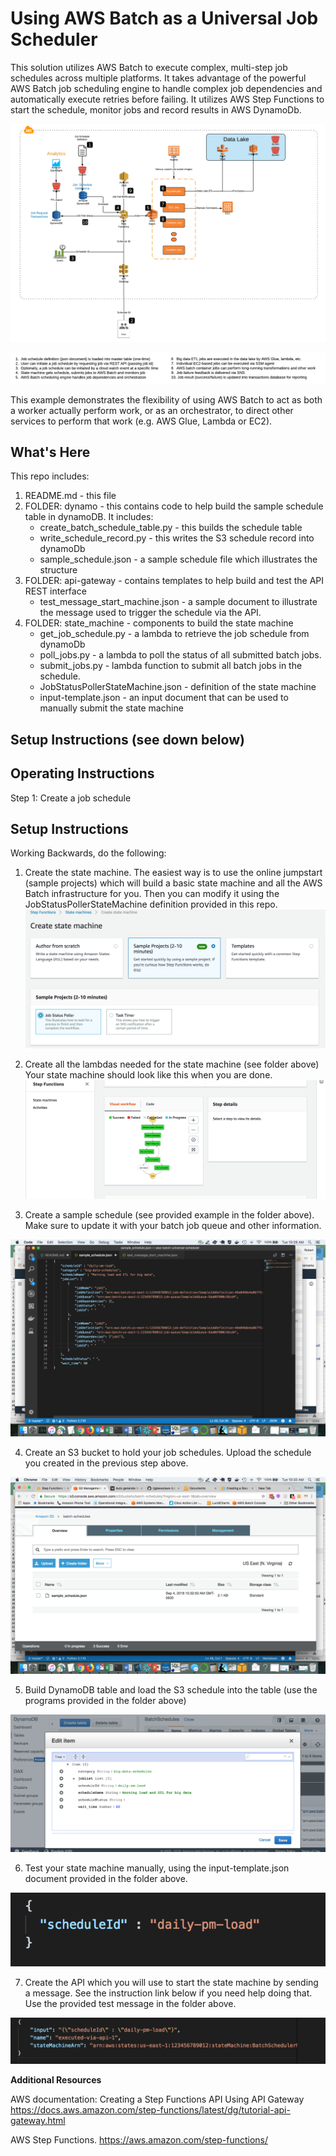 Using AWS Batch as a Universal Job Scheduler
============================================

This solution utilizes AWS Batch to execute complex, multi-step job schedules across multiple platforms.   It takes advantage of the powerful AWS Batch job scheduling engine to handle complex job dependencies and automatically execute retries before failing.   It utilizes AWS Step Functions to start the schedule, monitor jobs and record results in AWS DynamoDb.  

![Reference Architecture](https://github.com/rjgleave/aws-batch-universal-scheduler/blob/master/assets/aws-batch-universal-job-scheduler.png)

![](https://github.com/rjgleave/aws-batch-universal-scheduler/blob/master/assets/aws-batch-universal-job-scheduler-legend.png)

This example demonstrates the flexibility of using AWS Batch to act as both a worker actually perform work, or as an orchestrator, to direct other services to perform that work (e.g. AWS Glue, Lambda or EC2).   


What's Here
-----------

This repo includes:

1. README.md - this file
2. FOLDER: dynamo - this contains code to help build the sample schedule table in dynamoDB.  It includes:
    *   create_batch_schedule_table.py - this builds the schedule table
    *   write_schedule_record.py - this writes the S3 schedule record into dynamoDb
    *   sample_schedule.json - a sample schedule file which illustrates the structure
3. FOLDER: api-gateway - contains templates to help build and test the API REST interface
    *   test_message_start_machine.json - a sample document to illustrate the message used to trigger the schedule via the API.
4. FOLDER: state_machine  - components to build the state machine
    *   get_job_schedule.py - a lambda to retrieve the job schedule from dynamoDb
    *   poll_jobs.py - a lambda to poll the status of all submitted batch jobs.
    *   submit_jobs.py - lambda function to submit all batch jobs in the schedule. 
    *   JobStatusPollerStateMachine.json - definition of the state machine
    *   input-template.json - an input document that can be used to manually submit the state machine

Setup Instructions (see down below)
------------------

Operating Instructions
----------------------
Step 1: Create a job schedule



Setup Instructions
------------------

Working Backwards, do the following:

1. Create the state machine. The easiest way is to use the online jumpstart (sample projects) which will build a basic state machine and all the AWS Batch infrastructure for you. Then you can modify it using the JobStatusPollerStateMachine definition provided in this repo.
![Step Functions Sample Projects](https://github.com/rjgleave/aws-batch-universal-scheduler/blob/master/assets/step-function-sample-projects.png)

2. Create all the lambdas needed for the state machine (see folder above)
Your state machine should look like this when you are done.
![State Machine](https://github.com/rjgleave/aws-batch-universal-scheduler/blob/master/assets/aws-batch-state-machine.png)

3. Create a sample schedule (see provided example in the folder above).  Make sure to update it with your batch job queue and other information.

![Sample Schedule](https://github.com/rjgleave/aws-batch-universal-scheduler/blob/master/assets/sample-schedule.png)

4. Create an S3 bucket to hold your job schedules.   Upload the schedule you created in the previous step above.

![S3 Bucket](https://github.com/rjgleave/aws-batch-universal-scheduler/blob/master/assets/s3-bucket.png)

5. Build DynamoDB table and load the S3 schedule into the table (use the programs provided in the folder above)

![DynamoDB](https://github.com/rjgleave/aws-batch-universal-scheduler/blob/master/assets/dynamodb-schedule-table.png)

6. Test your state machine manually, using the input-template.json document provided in the folder above.

![Input Document](https://github.com/rjgleave/aws-batch-universal-scheduler/blob/master/assets/sample-input-document.png)

7. Create the API which you will use to start the state machine by sending a message.  See the instruction link below if you need help doing that.    Use the provided test message in the folder above.

![API Gateway Message](https://github.com/rjgleave/aws-batch-universal-scheduler/blob/master/assets/sample-api-gateway-message.png)


__Additional Resources__

AWS documentation: Creating a Step Functions API Using API Gateway
https://docs.aws.amazon.com/step-functions/latest/dg/tutorial-api-gateway.html

AWS Step Functions.
https://aws.amazon.com/step-functions/